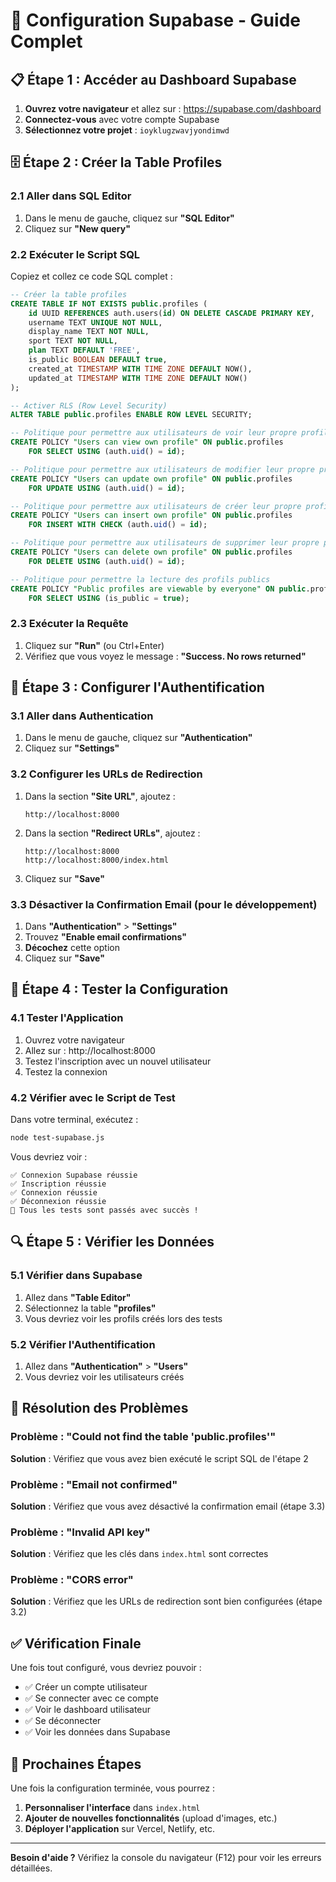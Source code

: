# 🔧 Configuration Supabase - Guide Complet

## 📋 Étape 1 : Accéder au Dashboard Supabase

1. **Ouvrez votre navigateur** et allez sur : https://supabase.com/dashboard
2. **Connectez-vous** avec votre compte Supabase
3. **Sélectionnez votre projet** : `ioyklugzwavjyondimwd`

## 🗄️ Étape 2 : Créer la Table Profiles

### 2.1 Aller dans SQL Editor
1. Dans le menu de gauche, cliquez sur **"SQL Editor"**
2. Cliquez sur **"New query"**

### 2.2 Exécuter le Script SQL
Copiez et collez ce code SQL complet :

```sql
-- Créer la table profiles
CREATE TABLE IF NOT EXISTS public.profiles (
    id UUID REFERENCES auth.users(id) ON DELETE CASCADE PRIMARY KEY,
    username TEXT UNIQUE NOT NULL,
    display_name TEXT NOT NULL,
    sport TEXT NOT NULL,
    plan TEXT DEFAULT 'FREE',
    is_public BOOLEAN DEFAULT true,
    created_at TIMESTAMP WITH TIME ZONE DEFAULT NOW(),
    updated_at TIMESTAMP WITH TIME ZONE DEFAULT NOW()
);

-- Activer RLS (Row Level Security)
ALTER TABLE public.profiles ENABLE ROW LEVEL SECURITY;

-- Politique pour permettre aux utilisateurs de voir leur propre profil
CREATE POLICY "Users can view own profile" ON public.profiles
    FOR SELECT USING (auth.uid() = id);

-- Politique pour permettre aux utilisateurs de modifier leur propre profil
CREATE POLICY "Users can update own profile" ON public.profiles
    FOR UPDATE USING (auth.uid() = id);

-- Politique pour permettre aux utilisateurs de créer leur propre profil
CREATE POLICY "Users can insert own profile" ON public.profiles
    FOR INSERT WITH CHECK (auth.uid() = id);

-- Politique pour permettre aux utilisateurs de supprimer leur propre profil
CREATE POLICY "Users can delete own profile" ON public.profiles
    FOR DELETE USING (auth.uid() = id);

-- Politique pour permettre la lecture des profils publics
CREATE POLICY "Public profiles are viewable by everyone" ON public.profiles
    FOR SELECT USING (is_public = true);
```

### 2.3 Exécuter la Requête
1. Cliquez sur **"Run"** (ou Ctrl+Enter)
2. Vérifiez que vous voyez le message : **"Success. No rows returned"**

## 🔐 Étape 3 : Configurer l'Authentification

### 3.1 Aller dans Authentication
1. Dans le menu de gauche, cliquez sur **"Authentication"**
2. Cliquez sur **"Settings"**

### 3.2 Configurer les URLs de Redirection
1. Dans la section **"Site URL"**, ajoutez :
   ```
   http://localhost:8000
   ```

2. Dans la section **"Redirect URLs"**, ajoutez :
   ```
   http://localhost:8000
   http://localhost:8000/index.html
   ```

3. Cliquez sur **"Save"**

### 3.3 Désactiver la Confirmation Email (pour le développement)
1. Dans **"Authentication"** > **"Settings"**
2. Trouvez **"Enable email confirmations"**
3. **Décochez** cette option
4. Cliquez sur **"Save"**

## 🧪 Étape 4 : Tester la Configuration

### 4.1 Tester l'Application
1. Ouvrez votre navigateur
2. Allez sur : http://localhost:8000
3. Testez l'inscription avec un nouvel utilisateur
4. Testez la connexion

### 4.2 Vérifier avec le Script de Test
Dans votre terminal, exécutez :
```bash
node test-supabase.js
```

Vous devriez voir :
```
✅ Connexion Supabase réussie
✅ Inscription réussie
✅ Connexion réussie
✅ Déconnexion réussie
🎉 Tous les tests sont passés avec succès !
```

## 🔍 Étape 5 : Vérifier les Données

### 5.1 Vérifier dans Supabase
1. Allez dans **"Table Editor"**
2. Sélectionnez la table **"profiles"**
3. Vous devriez voir les profils créés lors des tests

### 5.2 Vérifier l'Authentification
1. Allez dans **"Authentication"** > **"Users"**
2. Vous devriez voir les utilisateurs créés

## 🚨 Résolution des Problèmes

### Problème : "Could not find the table 'public.profiles'"
**Solution** : Vérifiez que vous avez bien exécuté le script SQL de l'étape 2

### Problème : "Email not confirmed"
**Solution** : Vérifiez que vous avez désactivé la confirmation email (étape 3.3)

### Problème : "Invalid API key"
**Solution** : Vérifiez que les clés dans `index.html` sont correctes

### Problème : "CORS error"
**Solution** : Vérifiez que les URLs de redirection sont bien configurées (étape 3.2)

## ✅ Vérification Finale

Une fois tout configuré, vous devriez pouvoir :
- ✅ Créer un compte utilisateur
- ✅ Se connecter avec ce compte
- ✅ Voir le dashboard utilisateur
- ✅ Se déconnecter
- ✅ Voir les données dans Supabase

## 🎯 Prochaines Étapes

Une fois la configuration terminée, vous pourrez :
1. **Personnaliser l'interface** dans `index.html`
2. **Ajouter de nouvelles fonctionnalités** (upload d'images, etc.)
3. **Déployer l'application** sur Vercel, Netlify, etc.

---

**Besoin d'aide ?** Vérifiez la console du navigateur (F12) pour voir les erreurs détaillées.
